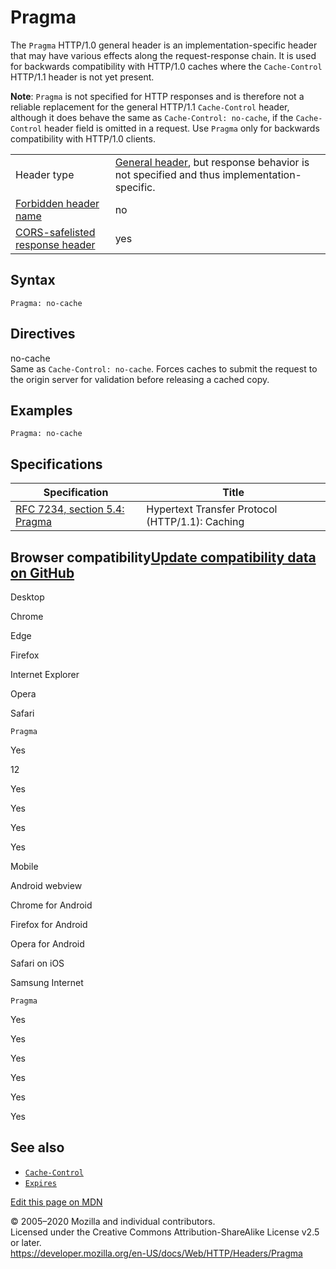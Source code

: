Pragma
======

The `Pragma` HTTP/1.0 general header is an implementation-specific header that may have various effects along the request-response chain. It is used for backwards compatibility with HTTP/1.0 caches where the `Cache-Control` HTTP/1.1 header is not yet present.

**Note**: `Pragma` is not specified for HTTP responses and is therefore not a reliable replacement for the general HTTP/1.1 `Cache-Control` header, although it does behave the same as `Cache-Control: no-cache`, if the `Cache-Control` header field is omitted in a request. Use `Pragma` only for backwards compatibility with HTTP/1.0 clients.

<table><tbody><tr class="odd"><td>Header type</td><td><a href="https://developer.mozilla.org/en-US/docs/Glossary/General_header">General header</a>, but response behavior is not specified and thus implementation-specific.</td></tr><tr class="even"><td><a href="https://developer.mozilla.org/en-US/docs/Glossary/Forbidden_header_name">Forbidden header name</a></td><td>no</td></tr><tr class="odd"><td><a href="https://developer.mozilla.org/en-US/docs/Glossary/CORS-safelisted_response_header">CORS-safelisted response header</a></td><td>yes</td></tr></tbody></table>

Syntax
------

    Pragma: no-cache

Directives
----------

no-cache  
Same as `Cache-Control: no-cache`. Forces caches to submit the request to the origin server for validation before releasing a cached copy.

Examples
--------

    Pragma: no-cache

Specifications
--------------

<table><thead><tr class="header"><th>Specification</th><th>Title</th></tr></thead><tbody><tr class="odd"><td><a href="https://tools.ietf.org/html/rfc7234#section-5.4">RFC 7234, section 5.4: Pragma</a></td><td>Hypertext Transfer Protocol (HTTP/1.1): Caching</td></tr></tbody></table>

Browser compatibility<a href="https://github.com/mdn/browser-compat-data" class="bc-github-link">Update compatibility data on GitHub</a>
----------------------------------------------------------------------------------------------------------------------------------------

Desktop

<span class="bc-head-txt-label bc-head-icon-chrome">Chrome</span>

<span class="bc-head-txt-label bc-head-icon-edge">Edge</span>

<span class="bc-head-txt-label bc-head-icon-firefox">Firefox</span>

<span class="bc-head-txt-label bc-head-icon-ie">Internet Explorer</span>

<span class="bc-head-txt-label bc-head-icon-opera">Opera</span>

<span class="bc-head-txt-label bc-head-icon-safari">Safari</span>

`Pragma`

Yes

12

Yes

Yes

Yes

Yes

Mobile

<span class="bc-head-txt-label bc-head-icon-webview_android">Android webview</span>

<span class="bc-head-txt-label bc-head-icon-chrome_android">Chrome for Android</span>

<span class="bc-head-txt-label bc-head-icon-firefox_android">Firefox for Android</span>

<span class="bc-head-txt-label bc-head-icon-opera_android">Opera for Android</span>

<span class="bc-head-txt-label bc-head-icon-safari_ios">Safari on iOS</span>

<span class="bc-head-txt-label bc-head-icon-samsunginternet_android">Samsung Internet</span>

`Pragma`

Yes

Yes

Yes

Yes

Yes

Yes

See also
--------

-   [`Cache-Control`](cache-control)
-   [`Expires`](expires)

<a href="https://developer.mozilla.org/en-US/docs/Web/HTTP/Headers/Pragma$edit" class="_attribution-link">Edit this page on MDN</a>

© 2005–2020 Mozilla and individual contributors.  
Licensed under the Creative Commons Attribution-ShareAlike License v2.5 or later.  
<a href="https://developer.mozilla.org/en-US/docs/Web/HTTP/Headers/Pragma" class="_attribution-link">https://developer.mozilla.org/en-US/docs/Web/HTTP/Headers/Pragma</a>

